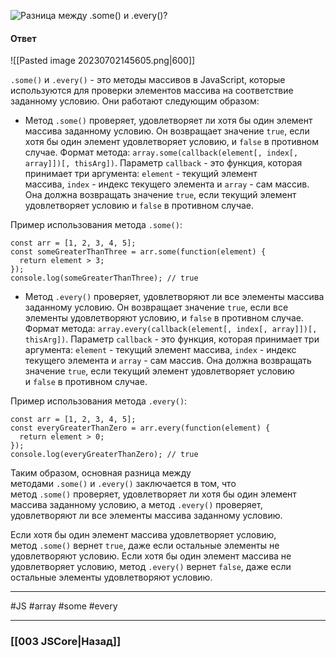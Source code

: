 ![Разница между `.some()` и `.every()`?](https://youtu.be/VYQl2GhbCUs?t=762)

#### Ответ

![[Pasted image 20230702145605.png|600]]

`.some()` и `.every()` - это методы массивов в JavaScript, которые используются для проверки элементов массива на соответствие заданному условию. Они работают следующим образом:

- Метод `.some()` проверяет, удовлетворяет ли хотя бы один элемент массива заданному условию. 
  Он возвращает значение `true`, если хотя бы один элемент удовлетворяет условию, и `false` в противном случае. Формат метода: `array.some(callback(element[, index[, array]])[, thisArg])`. 
  Параметр `callback` - это функция, которая принимает три аргумента: `element` - текущий элемент массива, `index` - индекс текущего элемента и `array` - сам массив. Она должна возвращать значение `true`, если текущий элемент удовлетворяет условию и `false` в противном случае.

Пример использования метода `.some()`:

```
const arr = [1, 2, 3, 4, 5];
const someGreaterThanThree = arr.some(function(element) {
  return element > 3;
});
console.log(someGreaterThanThree); // true
```

- Метод `.every()` проверяет, удовлетворяют ли все элементы массива заданному условию. 
  Он возвращает значение `true`, если все элементы удовлетворяют условию, и `false` в противном случае. Формат метода: `array.every(callback(element[, index[, array]])[, thisArg])`. 
  Параметр `callback` - это функция, которая принимает три аргумента: `element` - текущий элемент массива, `index` - индекс текущего элемента и `array` - сам массив. Она должна возвращать значение `true`, если текущий элемент удовлетворяет условию и `false` в противном случае.

Пример использования метода `.every()`:

```
const arr = [1, 2, 3, 4, 5];
const everyGreaterThanZero = arr.every(function(element) {
  return element > 0;
});
console.log(everyGreaterThanZero); // true
```

Таким образом, основная разница между методами `.some()` и `.every()` заключается в том, что метод `.some()` проверяет, удовлетворяет ли хотя бы один элемент массива заданному условию, а метод `.every()` проверяет, удовлетворяют ли все элементы массива заданному условию. 

Если хотя бы один элемент массива удовлетворяет условию, метод `.some()` вернет `true`, даже если остальные элементы не удовлетворяют условию. Если хотя бы один элемент массива не удовлетворяет условию, метод `.every()` вернет `false`, даже если остальные элементы удовлетворяют условию.

___
#JS #array #some #every

___

### [[003 JSCore|Назад]]